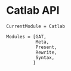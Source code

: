 # Catlab API
```@meta
CurrentModule = Catlab
```

```@autodocs
Modules = [GAT,
           Meta,
           Present,
           Rewrite,
           Syntax,
          ]
```
